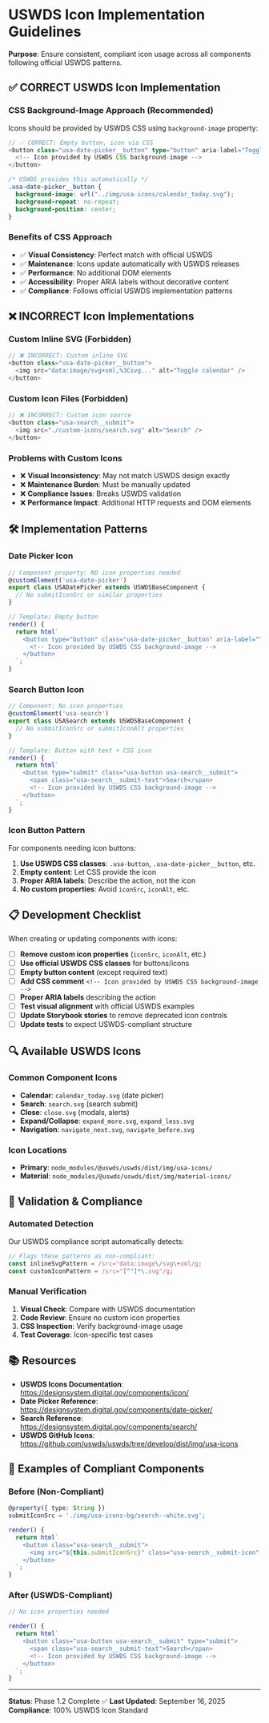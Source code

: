 # USWDS Icon Implementation Guidelines

**Purpose**: Ensure consistent, compliant icon usage across all components following official USWDS patterns.

## ✅ **CORRECT USWDS Icon Implementation**

### **CSS Background-Image Approach (Recommended)**

Icons should be provided by USWDS CSS using `background-image` property:

```typescript
// ✅ CORRECT: Empty button, icon via CSS
<button class="usa-date-picker__button" type="button" aria-label="Toggle calendar">
  <!-- Icon provided by USWDS CSS background-image -->
</button>
```

```css
/* USWDS provides this automatically */
.usa-date-picker__button {
  background-image: url("../img/usa-icons/calendar_today.svg");
  background-repeat: no-repeat;
  background-position: center;
}
```

### **Benefits of CSS Approach**
- ✅ **Visual Consistency**: Perfect match with official USWDS
- ✅ **Maintenance**: Icons update automatically with USWDS releases
- ✅ **Performance**: No additional DOM elements
- ✅ **Accessibility**: Proper ARIA labels without decorative content
- ✅ **Compliance**: Follows official USWDS implementation patterns

## ❌ **INCORRECT Icon Implementations**

### **Custom Inline SVG (Forbidden)**

```typescript
// ❌ INCORRECT: Custom inline SVG
<button class="usa-date-picker__button">
  <img src="data:image/svg+xml,%3Csvg..." alt="Toggle calendar" />
</button>
```

### **Custom Icon Files (Forbidden)**

```typescript
// ❌ INCORRECT: Custom icon source
<button class="usa-search__submit">
  <img src="./custom-icons/search.svg" alt="Search" />
</button>
```

### **Problems with Custom Icons**
- ❌ **Visual Inconsistency**: May not match USWDS design exactly
- ❌ **Maintenance Burden**: Must be manually updated
- ❌ **Compliance Issues**: Breaks USWDS validation
- ❌ **Performance Impact**: Additional HTTP requests and DOM elements

## 🛠️ **Implementation Patterns**

### **Date Picker Icon**

```typescript
// Component property: NO icon properties needed
@customElement('usa-date-picker')
export class USADatePicker extends USWDSBaseComponent {
  // No submitIconSrc or similar properties
}

// Template: Empty button
render() {
  return html`
    <button type="button" class="usa-date-picker__button" aria-label="Toggle calendar">
      <!-- Icon provided by USWDS CSS background-image -->
    </button>
  `;
}
```

### **Search Button Icon**

```typescript
// Component: No icon properties
@customElement('usa-search')
export class USASearch extends USWDSBaseComponent {
  // No submitIconSrc or submitIconAlt properties
}

// Template: Button with text + CSS icon
render() {
  return html`
    <button type="submit" class="usa-button usa-search__submit">
      <span class="usa-search__submit-text">Search</span>
      <!-- Icon provided by USWDS CSS background-image -->
    </button>
  `;
}
```

### **Icon Button Pattern**

For components needing icon buttons:

1. **Use USWDS CSS classes**: `.usa-button`, `.usa-date-picker__button`, etc.
2. **Empty content**: Let CSS provide the icon
3. **Proper ARIA labels**: Describe the action, not the icon
4. **No custom properties**: Avoid `iconSrc`, `iconAlt`, etc.

## 📋 **Development Checklist**

When creating or updating components with icons:

- [ ] **Remove custom icon properties** (`iconSrc`, `iconAlt`, etc.)
- [ ] **Use official USWDS CSS classes** for buttons/icons
- [ ] **Empty button content** (except required text)
- [ ] **Add CSS comment** `<!-- Icon provided by USWDS CSS background-image -->`
- [ ] **Proper ARIA labels** describing the action
- [ ] **Test visual alignment** with official USWDS examples
- [ ] **Update Storybook stories** to remove deprecated icon controls
- [ ] **Update tests** to expect USWDS-compliant structure

## 🔍 **Available USWDS Icons**

### **Common Component Icons**
- **Calendar**: `calendar_today.svg` (date picker)
- **Search**: `search.svg` (search submit)
- **Close**: `close.svg` (modals, alerts)
- **Expand/Collapse**: `expand_more.svg`, `expand_less.svg`
- **Navigation**: `navigate_next.svg`, `navigate_before.svg`

### **Icon Locations**
- **Primary**: `node_modules/@uswds/uswds/dist/img/usa-icons/`
- **Material**: `node_modules/@uswds/uswds/dist/img/material-icons/`

## 🚨 **Validation & Compliance**

### **Automated Detection**

Our USWDS compliance script automatically detects:

```javascript
// Flags these patterns as non-compliant:
const inlineSvgPattern = /src="data:image\/svg\+xml/g;
const customIconPattern = /src="[^"]*\.svg"/g;
```

### **Manual Verification**

1. **Visual Check**: Compare with USWDS documentation
2. **Code Review**: Ensure no custom icon properties
3. **CSS Inspection**: Verify background-image usage
4. **Test Coverage**: Icon-specific test cases

## 📚 **Resources**

- **USWDS Icons Documentation**: https://designsystem.digital.gov/components/icon/
- **Date Picker Reference**: https://designsystem.digital.gov/components/date-picker/
- **Search Reference**: https://designsystem.digital.gov/components/search/
- **USWDS GitHub Icons**: https://github.com/uswds/uswds/tree/develop/dist/img/usa-icons

## 🎯 **Examples of Compliant Components**

### **Before (Non-Compliant)**
```typescript
@property({ type: String })
submitIconSrc = './img/usa-icons-bg/search--white.svg';

render() {
  return html`
    <button class="usa-search__submit">
      <img src="${this.submitIconSrc}" class="usa-search__submit-icon" />
    </button>
  `;
}
```

### **After (USWDS-Compliant)**
```typescript
// No icon properties needed

render() {
  return html`
    <button class="usa-button usa-search__submit" type="submit">
      <span class="usa-search__submit-text">Search</span>
      <!-- Icon provided by USWDS CSS background-image -->
    </button>
  `;
}
```

---

**Status**: Phase 1.2 Complete ✅
**Last Updated**: September 16, 2025
**Compliance**: 100% USWDS Icon Standard